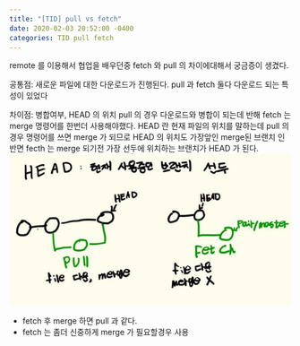 ```yaml
---
title: "[TID] pull vs fetch"
date: 2020-02-03 20:52:00 -0400
categories: TID pull fetch
---
```

remote 를 이용해서 협업을 배우던중 fetch 와 pull 의 차이에대해서 궁금증이 생겼다.

공통점: 새로운 파일에 대한 다운로드가 진행된다.
pull 과 fetch 둘다 다운로드 되는 특성이 있었다

차이점: 병합여부, HEAD 의 위치
pull 의 경우 다운로드와 병합이 되는데 반해 fetch 는 merge 명령어를 한번더 사용해야했다.
HEAD 란 현재 파일의 위치를 말하는데 pull 의 경우 명령어를 쓰면 merge 가 되므로 HEAD 의 위치도 가장앞인 merge된 브랜치 인 반면 fecth 는 merge 되기전 가장 선두에 위치하는 브랜치가 HEAD 가 된다.
![pull_vs_fetch](https://github.com/KJoobin/kjoobin.github.io/blob/master/assets/images/pull_vs_fetch.png?raw=true)

- fetch 후 merge 하면 pull 과 같다.
- fetch 는 좀더 신중하게 merge 가 필요할경우 사용
